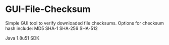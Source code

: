 GUI-File-Checksum
=================

Simple GUI tool to verify downloaded file checksums.
Options for checksum hash include: 
MD5
SHA-1
SHA-256
SHA-512

Java 1.8u51 SDK

